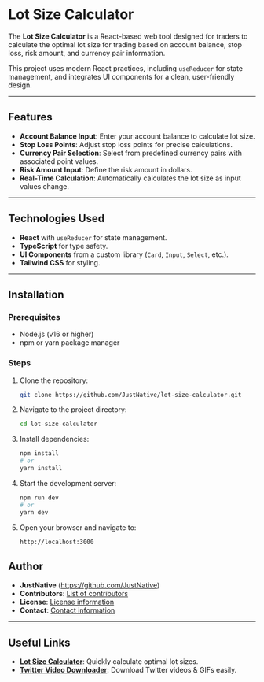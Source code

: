 # Lot Size Calculator

The **Lot Size Calculator** is a React-based web tool designed for traders to calculate the optimal lot size for trading based on account balance, stop loss, risk amount, and currency pair information.

This project uses modern React practices, including `useReducer` for state management, and integrates UI components for a clean, user-friendly design.

---

## Features

- **Account Balance Input**: Enter your account balance to calculate lot size.
- **Stop Loss Points**: Adjust stop loss points for precise calculations.
- **Currency Pair Selection**: Select from predefined currency pairs with associated point values.
- **Risk Amount Input**: Define the risk amount in dollars.
- **Real-Time Calculation**: Automatically calculates the lot size as input values change.

---

## Technologies Used

- **React** with `useReducer` for state management.
- **TypeScript** for type safety.
- **UI Components** from a custom library (`Card`, `Input`, `Select`, etc.).
- **Tailwind CSS** for styling.

---

## Installation

### Prerequisites

- Node.js (v16 or higher)
- npm or yarn package manager

### Steps

1. Clone the repository:

   ```bash
   git clone https://github.com/JustNative/lot-size-calculator.git
   ```

2. Navigate to the project directory:
   ```bash
   cd lot-size-calculator
   ```
3. Install dependencies:
   ```bash
   npm install
   # or
   yarn install
   ```
4. Start the development server:
   ```bash
   npm run dev
   # or
   yarn dev
   ```
5. Open your browser and navigate to:
   ```bash
   http://localhost:3000
   ```

## Author
- **JustNative** (https://github.com/JustNative)
- **Contributors**: [List of contributors](https://github.com/JustNative/lot-size-calculator)
- **License**: [License information](https://github.com/JustNative/lot-size-calculator)
- **Contact**: [Contact information](https://github.com/JustNative)
---

## Useful Links

- **[Lot Size Calculator](https://twittersave.com/)**: Quickly calculate optimal lot sizes.
- **[Twitter Video Downloader](https://twittersave.com/)**: Download Twitter videos & GIFs easily.
